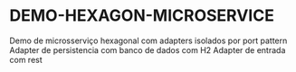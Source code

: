 # DEMO-HEXAGON-MICROSERVICE
Demo de microsserviço hexagonal com adapters isolados por port pattern
Adapter de persistencia com banco de dados com H2
Adapter de entrada com rest
